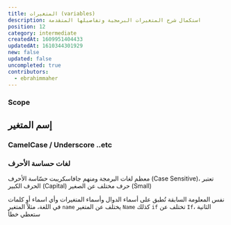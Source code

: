 ```yaml
---
title: المتغيرات (variables)
description: استكمال شرح المتغيرات البرمجية وتفاصيلها المتقدمة
position: 12
category: intermediate
createdAt: 1609951404433
updatedAt: 1610344301929
new: false
updated: false
uncompleted: true
contributors:
  - ebrahimmaher
---
```




### Scope

## إسم المتغير
### CamelCase / Underscore ..etc

### لغات حساسة اﻷحرف
معظم لغات البرمجة ومنهم جافاسكريبت حسّاسة اﻷحرف (Case Sensitive)، تعتبر الحرف الكبير (Capital) حرف مختلف عن الصغير (Small)

<base-alert type="info">

نفس المعلومة السابقة تُطبق على أسماء الدوال وأسماء المتغيرات وأي اسماء أو كلمات في اللغة، مثلاً المتغير `name` يختلف عن المتغير `Name`
كذلك `if` تختلف عن `If`، الثانية ستعطي خطأ

</base-alert>
